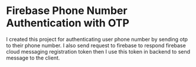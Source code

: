 # Firebase Phone Number Authentication with OTP

I created this project for authenticating user phone number by sending otp to their phone number. I also send request to firebase to respond firebase cloud messaging registration token then I use this token in backend to send message to the client.
